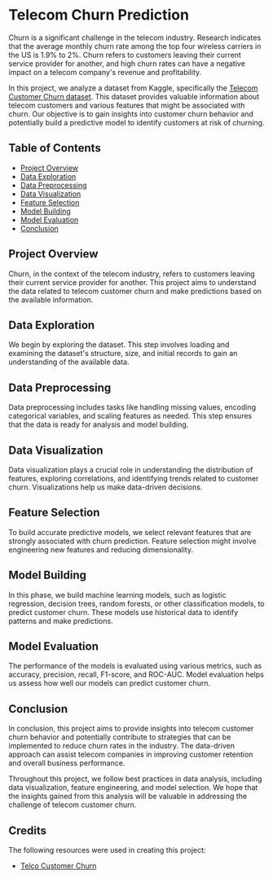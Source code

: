 # Telecom Churn Prediction

Churn is a significant challenge in the telecom industry. Research indicates that the average monthly churn rate among the top four wireless carriers in the US is 1.9% to 2%. Churn refers to customers leaving their current service provider for another, and high churn rates can have a negative impact on a telecom company's revenue and profitability.

In this project, we analyze a dataset from Kaggle, specifically the [Telecom Customer Churn dataset](https://www.kaggle.com/datasets/lampubhutia/telecomcustomer-churn). This dataset provides valuable information about telecom customers and various features that might be associated with churn. Our objective is to gain insights into customer churn behavior and potentially build a predictive model to identify customers at risk of churning.

## Table of Contents

- [Project Overview](#project-overview)
- [Data Exploration](#data-exploration)
- [Data Preprocessing](#data-preprocessing)
- [Data Visualization](#data-visualization)
- [Feature Selection](#feature-selection)
- [Model Building](#model-building)
- [Model Evaluation](#model-evaluation)
- [Conclusion](#conclusion)

## Project Overview

Churn, in the context of the telecom industry, refers to customers leaving their current service provider for another. This project aims to understand the data related to telecom customer churn and make predictions based on the available information.

## Data Exploration

We begin by exploring the dataset. This step involves loading and examining the dataset's structure, size, and initial records to gain an understanding of the available data.

## Data Preprocessing

Data preprocessing includes tasks like handling missing values, encoding categorical variables, and scaling features as needed. This step ensures that the data is ready for analysis and model building.

## Data Visualization

Data visualization plays a crucial role in understanding the distribution of features, exploring correlations, and identifying trends related to customer churn. Visualizations help us make data-driven decisions.

## Feature Selection

To build accurate predictive models, we select relevant features that are strongly associated with churn prediction. Feature selection might involve engineering new features and reducing dimensionality.

## Model Building

In this phase, we build machine learning models, such as logistic regression, decision trees, random forests, or other classification models, to predict customer churn. These models use historical data to identify patterns and make predictions.

## Model Evaluation

The performance of the models is evaluated using various metrics, such as accuracy, precision, recall, F1-score, and ROC-AUC. Model evaluation helps us assess how well our models can predict customer churn.

## Conclusion

In conclusion, this project aims to provide insights into telecom customer churn behavior and potentially contribute to strategies that can be implemented to reduce churn rates in the industry. The data-driven approach can assist telecom companies in improving customer retention and overall business performance.

Throughout this project, we follow best practices in data analysis, including data visualization, feature engineering, and model selection. We hope that the insights gained from this analysis will be valuable in addressing the challenge of telecom customer churn.



## Credits

The following resources were used in creating this project:
- [Telco Customer Churn](https://www.kaggle.com/datasets/blastchar/telco-customer-churn)
